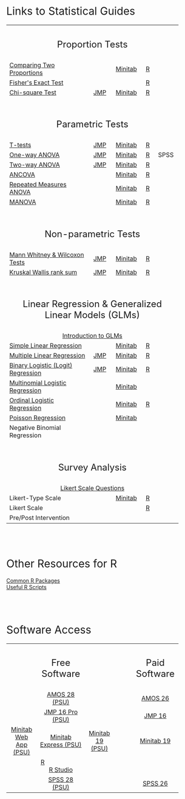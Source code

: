 <h1 style="font-weight: normal;">Links to Statistical Guides</h1>
<table style="width:90%">
    <tbody>
        <tr>
            <td colspan=5><center><h3 style="font-weight: normal;font-size: 150%;">Proportion Tests</h3></center></td>
        </tr>
        <tr>
            <td><a href="https://repub.github.io/DLC_statistical_guides/docs/Info/two-proportions">Comparing Two Proportions</a></td>
            <td><center></center></td>
            <td><center><a href="https://support.minitab.com/en-us/minitab/20/help-and-how-to/statistics/basic-statistics/how-to/2-proportions/before-you-start/example/">Minitab</a></center></td>
            <td><center><a href="https://repub.github.io/DLC_statistical_guides/docs/R/two-proportions">R</a></center></td>
            <td><center></center></td>
        </tr>
        <tr>
            <td><a href="https://repub.github.io/DLC_statistical_guides/docs/Info/Fisher-exact-test">Fisher's Exact Test</a></td>
            <td><center></center></td>
            <td><center></center></td>
            <td><center><a href="https://repub.github.io/DLC_statistical_guides/docs/R/Fisher-exact-test">R</a></center></td>
            <td><center></center></td>
        </tr>
        <tr>
            <td><a href="https://repub.github.io/DLC_statistical_guides/docs/Info/chi-sq-test">Chi-square Test</a></td>
            <td><center><a href="https://repub.github.io/DLC_statistical_guides/docs/JMP/chi-sq-test">JMP</a></center></td>
            <td><center><a href="https://support.minitab.com/en-us/minitab/19/help-and-how-to/statistics/tables/how-to/chi-square-test-for-association/before-you-start/example/ ">Minitab</a></center></td>
            <td><center><a href="https://repub.github.io/DLC_statistical_guides/docs/R/chi-sq-test">R</a></center></td>
            <td><center></center></td>
        </tr>
        <tr>
            <td colspan=5><center><br><h3 style="font-weight: normal;font-size: 150%;">Parametric Tests</h3></center></td>
        </tr>
        <tr>
            <td><a href="https://repub.github.io/DLC_statistical_guides/docs/Info/t-tests">T-tests</a></td>
            <td><center><a href="https://repub.github.io/DLC_statistical_guides/docs/JMP/t-tests">JMP</a></center></td>
            <td><center><a href="https://support.minitab.com/en-us/minitab-express/1/help-and-how-to/basic-statistics/inference/how-to/two-samples/2-sample-t/before-you-start/example/ ">Minitab</a></center></td>
            <td><center><a href="https://repub.github.io/DLC_statistical_guides/docs/R/t-tests">R</a></center></td>
            <td><center></center></td>
        </tr>
        <tr>
            <td><a href="https://repub.github.io/DLC_statistical_guides/docs/Info/one-way-ANOVA">One-way ANOVA</a></td>
            <td><a href="https://repub.github.io/DLC_statistical_guides/docs/JMP/one-way-ANOVA"><center>JMP</center></a></td>
            <td><center><a href="https://support.minitab.com/en-us/minitab/18/help-and-how-to/modeling-statistics/anova/how-to/one-way-anova/before-you-start/example/">Minitab</a></center></td>
            <td><center><a href="https://repub.github.io/DLC_statistical_guides/docs/R/one-way-ANOVA">R</a></center></td>
            <td><center>SPSS</center></td>
        </tr>
        <tr>
            <td><a href="https://repub.github.io/DLC_statistical_guides/docs/Info/two-way-ANOVA">Two-way ANOVA</a></td>
            <td><a href="https://repub.github.io/DLC_statistical_guides/docs/JMP/two-way-ANOVA"><center>JMP</center></a></td>
            <td><center><a href="https://support.minitab.com/en-us/minitab-express/1/help-and-how-to/modeling-statistics/anova/how-to/two-way-anova/before-you-start/example/ ">Minitab</a></center></td>
            <td><center><a href="https://repub.github.io/DLC_statistical_guides/docs/R/two-way-ANOVA">R</a></center></td>
            <td><center></center></td>
        </tr>
        <tr>
            <td><a href="https://online.stat.psu.edu/stat502_fa21/lesson/9">ANCOVA</a></td>
            <td><center></center></td>
            <td><center><a href="https://support.minitab.com/en-us/minitab/18/help-and-how-to/modeling-statistics/anova/supporting-topics/anova-models/understanding-covariates/">Minitab</a></center></td>
            <td><center><a href="https://repub.github.io/DLC_statistical_guides/docs/R/ANCOVA">R</a></center></td>
            <td><center></center></td>
        </tr>
        <tr>
            <td><a href="https://repub.github.io/DLC_statistical_guides/docs/Info/repeated-measures-ANOVA">Repeated Measures ANOVA</a></td>
            <td><center></center></td>
            <td><center><a href="https://support.minitab.com/en-us/minitab/18/help-and-how-to/modeling-statistics/anova/supporting-topics/basics/analyzing-a-repeated-measures-design/">Minitab</a></center></td>
            <td><center><a href="https://repub.github.io/DLC_statistical_guides/docs/R/repeated-measures-ANOVA">R</a></center></td>
            <td><center></center></td>
        </tr>
        <tr>
            <td><a href="https://online.stat.psu.edu/stat505/lesson/8/8.2">MANOVA</a></td>
            <td><center></center></td>
            <td><center><a href="https://support.minitab.com/en-us/minitab/18/help-and-how-to/modeling-statistics/anova/how-to/general-manova/before-you-start/example/">Minitab</a></center></td>
            <td><center><a href="https://repub.github.io/DLC_statistical_guides/docs/R/MANOVA">R</a></center></td>
            <td><center></center></td>
        </tr>
        <tr>
            <td colspan=5><center><br><h3 style="font-weight: normal;font-size: 150%;">Non-parametric Tests</h3></center></td>
        </tr>
        <tr>
            <td><a href="https://repub.github.io/DLC_statistical_guides/docs/Info/Mann-Whitney-Wilcoxon">Mann Whitney & Wilcoxon Tests</a></td>
            <td><center><a href="https://repub.github.io/DLC_statistical_guides/docs/JMP/Mann-Whitney-Wilcoxon">JMP</a></center></td>
            <td><center><a href="https://support.minitab.com/en-us/minitab-express/1/help-and-how-to/basic-statistics/inference/how-to/two-samples/mann-whitney-test/before-you-start/example/">Minitab</a></center></td>
            <td><center><a href="https://repub.github.io/DLC_statistical_guides/docs/R/Mann-Whitney-Wilcoxon">R</a></center></td>
            <td><center></center></td>
        </tr>
        <tr>
            <td><a href="https://repub.github.io/DLC_statistical_guides/docs/Info/Kruskal-Wallis">Kruskal Wallis rank sum</a></td>
            <td><center><a href="https://repub.github.io/DLC_statistical_guides/docs/JMP/Kruskal-Wallis">JMP</a></center></td>
            <td><center><a href="https://support.minitab.com/en-us/minitab-express/1/help-and-how-to/modeling-statistics/anova/how-to/kruskal-wallis-test/before-you-start/example/">Minitab</a></center></td>
            <td><center><a href="https://repub.github.io/DLC_statistical_guides/docs/R/Kruskal-Wallis">R</a></center></td>
            <td><center></center></td>
        </tr>
        <tr>
            <td colspan=5><center><br><h3 style="font-weight: normal;font-size: 150%;">Linear Regression & Generalized Linear Models (GLMs)</h3></center></td>
        </tr>
        <tr>
            <td colspan=5><center><a href="https://online.stat.psu.edu/stat504/lesson/6/6.1">Introduction to GLMs</a></center></td>
        </tr>
        <tr>
            <td><a href="https://online.stat.psu.edu/stat501/lesson/1">Simple Linear Regression</a></td>
            <td><center></center></td>
            <td><center><a href="https://support.minitab.com/en-us/minitab-express/1/help-and-how-to/modeling-statistics/regression/how-to/simple-regression/before-you-start/example/">Minitab</a></center></td>
            <td><center><a href="https://repub.github.io/DLC_statistical_guides/docs/R/simple-linear-regression">R</a></center></td>
            <td><center></center></td>
        </tr>
        <tr>
            <td><a href="https://online.stat.psu.edu/stat501/lesson/5">Multiple Linear Regression</a></td>
            <td><center><a href="https://repub.github.io/DLC_statistical_guides/docs/JMP/multiple-linear-regression">JMP</a></center></td>
            <td><center><a href="https://support.minitab.com/en-us/minitab-express/1/help-and-how-to/modeling-statistics/regression/how-to/multiple-regression/before-you-start/example/ ">Minitab</a></center></td>
            <td><center><a href="https://repub.github.io/DLC_statistical_guides/docs/R/multiple-linear-regression">R</a></center></td>
            <td><center></center></td>
        </tr>
        <tr>
            <td><a href="https://repub.github.io/DLC_statistical_guides/docs/Info/binary-logistic-regression">Binary Logistic (Logit) Regression</a></td>
            <td><center><a href="https://repub.github.io/DLC_statistical_guides/docs/JMP/binary-logistic-regression">JMP</a></center></td>
            <td><center><a href="https://support.minitab.com/en-us/minitab-express/1/help-and-how-to/modeling-statistics/regression/how-to/binary-logistic-regression/before-you-start/example/">Minitab</a></center></td>
            <td><center><a href="https://repub.github.io/DLC_statistical_guides/docs/R/binary-logistic-regression">R</a></center></td>
            <td><center></center></td>
        </tr>
        <tr>
            <td><a href="https://online.stat.psu.edu/stat501/lesson/15/15.2">Multinomial Logistic Regression</a></td>
            <td><center></center></td>
            <td><center><a href="https://support.minitab.com/en-us/minitab/18/help-and-how-to/modeling-statistics/regression/how-to/nominal-logistic-regression/before-you-start/example/">Minitab</a></center></td>
            <td><center></center></td>
            <td><center></center></td>
        </tr>
        <tr>
            <td><a href="https://repub.github.io/DLC_statistical_guides/docs/Info/ordinal-logistic-regression">Ordinal Logistic Regression</a></td>
            <td><center></center></td>
            <td><center><a href="https://support.minitab.com/en-us/minitab/18/help-and-how-to/modeling-statistics/regression/how-to/ordinal-logistic-regression/before-you-start/example/">Minitab</a></center></td>
            <td><center><a href="https://repub.github.io/DLC_statistical_guides/docs/R/ordinal-logistic-regression">R</a></center></td>
            <td><center></center></td>
        </tr>
        <tr>
            <td><a href="https://online.stat.psu.edu/stat501/lesson/15/15.4">Poisson Regression</a></td>
            <td><center></center></td>
            <td><center><a href="https://support.minitab.com/en-us/minitab/18/help-and-how-to/modeling-statistics/regression/how-to/fit-poisson-model/before-you-start/example/">Minitab</a></center></td>
            <td><center></center></td>
            <td><center></center></td>
        </tr>
        <tr>
            <td>Negative Binomial Regression</td>
            <td><center></center></td>
            <td><center></center></td>
            <td><center></center></td>
            <td><center></center></td>
        </tr>
        <tr>
            <td colspan=5><center><br><h3 style="font-weight: normal;font-size: 150%;">Survey Analysis</h3></center></td>
        </tr>
        <tr>
            <td colspan=5><center><a href="https://repub.github.io/DLC_statistical_guides/docs/R/Likert">Likert Scale Questions</a></center></td>
        </tr>
        <tr>
            <td>Likert-Type Scale</td>
            <td><center></center></td>
            <td><center><a href="https://support.minitab.com/en-us/minitab/18/help-and-how-to/modeling-statistics/multivariate/how-to/item-analysis/before-you-start/example/">Minitab</a></center></td>
            <td><center><a href="https://repub.github.io/DLC_statistical_guides/docs/R/Likert-type">R</a></center></td>
            <td><center></center></td>
        </tr>
        <tr>
            <td>Likert Scale</td>
            <td><center></center></td>
            <td><center></center></td>
            <td><center><a href="https://repub.github.io/DLC_statistical_guides/docs/R/Likert-scale">R</a></center></td>
            <td><center></center></td>
        </tr>
        <tr>
            <td>Pre/Post Intervention</td>
            <td><center></center></td>
            <td><center></center></td>
            <td><center></center></td>
            <td><center></center></td>
        </tr>
    </tbody>
</table>
<br>
<br>
<h1 style="font-weight: normal;">Other Resources for R</h1>
<p style="text-indent:0px">
    <a href="https://repub.github.io/DLC_statistical_guides/docs/Info/common-R-packages">Common R Packages</a><br>
    <a href="https://repub.github.io/DLC_statistical_guides/docs/Info/useful-R-scripts">Useful R Scripts</a>
</p>
<br>
<br>
<h1 style="font-weight: normal;">Software Access</h1>
<table style="width:90%">
    <tbody>
        <tr>
            <td> </td>
            <td><center><h3 style="font-weight: normal;font-size: 150%;">Free Software</h3></center></td>
            <td> </td>
            <td> </td>
            <td> </td>
            <td> </td>
            <td><center><h3 style="font-weight: normal;font-size: 150%;">Paid Software</h3></center></td>
        <tr>
            <td> </td>
            <td><center><a href="https://softwarerequest.psu.edu/Home/AllReleases">AMOS 28 (PSU)</a></center></td>
            <td> </td>
            <td> </td>
            <td> </td>
            <td> </td>
            <td><center><a href="https://www.ibm.com/support/pages/downloading-ibm-spss-amos-26">AMOS 26</a></center></td>
        </tr>
        <tr>
            <td> </td>
            <td><center><a href="https://softwarestore.psu.edu/sas-license/-8501">JMP 16 Pro (PSU)</a></center></td>
            <td> </td>
            <td> </td>
            <td> </td>
            <td> </td>
            <td><center><a href="https://www.jmp.com/en_us/software/buy-jmp.html">JMP 16</a></center></td>
        </tr>
        <tr>
            <td><center><a href="https://softwarestore.psu.edu/minitab-license/-7885">Minitab Web App (PSU)</a></center></td>
            <td><center><a href="https://softwarestore.psu.edu/minitab-license/-7885">Minitab Express (PSU)</a></center></td>
            <td><center><a href="https://softwarestore.psu.edu/minitab-license/-8291">Minitab 19 (PSU)</a></center></td>
            <td> </td>
            <td> </td>
            <td> </td>
            <td><center><a href="https://www.minitab.com/en-us/support/downloads/">Minitab 19</a></center></td>
        </tr>
        <tr>
            <td> </td>
            <td><center><a href="https://www.r-project.org/">R</a>&emsp;&emsp;&emsp;&emsp;&emsp;&emsp;<a href="https://www.rstudio.com/products/rstudio/download/">R Studio</a></center></td>
            <td> </td>
            <td> </td>
            <td> </td>
            <td> </td>
            <td><center> </center></td>
        </tr>
        <tr>
            <td> </td>
            <td><center><a href="https://softwarestore.psu.edu/brand/spss-license">SPSS 28 (PSU)</a></center></td>
            <td> </td>
            <td> </td>
            <td> </td>
            <td> </td>
            <td><center><a href="https://www.ibm.com/support/pages/downloading-ibm-spss-statistics-26">SPSS 26</a></center></td>
        </tr>
